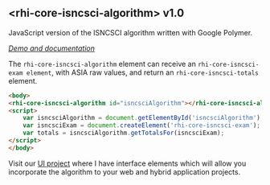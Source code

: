 ## &lt;rhi-core-isncsci-algorithm&gt; v1.0

JavaScript version of the ISNCSCI algorithm written with Google Polymer.


_[Demo and documentation](http://isncscialgorithm.azurewebsites.net/SourceCode)_



The `rhi-core-isncsci-algorithm` element can receive an `rhi-core-isncsci-exam element`,
with ASIA raw values, and return an `rhi-core-isncsci-totals` element.

```html
<body>
<rhi-core-isncsci-algorithm id="isncsciAlgorithm"></rhi-core-isncsci-algorithm>
<script>
    var isncsciAlgorithm = document.getElementById('isncsciAlgorithm');
    var isncsciExam = document.createElement('rhi-core-isncsci-exam');
    var totals = isncsciAlgorithm.getTotalsFor(isncsciExam);
</script>
</body>
```

Visit our [UI project](https://github.com/EddieMachete/rhi-ui-isncsci) where I
have interface elements which will allow you incorporate the algorithm to your
web and hybrid application projects.
